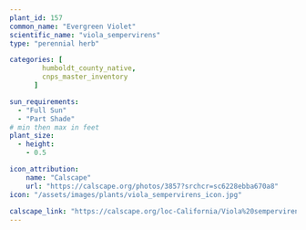 ```yaml
---
plant_id: 157 
common_name: "Evergreen Violet"
scientific_name: "viola_sempervirens"
type: "perennial herb"

categories: [
        humboldt_county_native,
        cnps_master_inventory
      ]

sun_requirements:
  - "Full Sun"
  - "Part Shade"
# min then max in feet
plant_size:
  - height: 
    - 0.5 

icon_attribution: 
    name: "Calscape"
    url: "https://calscape.org/photos/3857?srchcr=sc6228ebba670a8"
icon: "/assets/images/plants/viola_sempervirens_icon.jpg"
 
calscape_link: "https://calscape.org/loc-California/Viola%20sempervirens(%20)"
---
```








